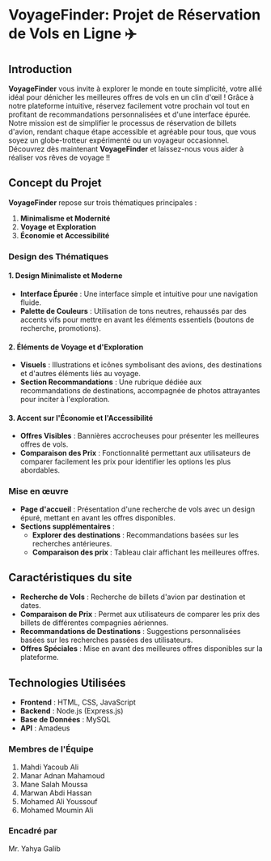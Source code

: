 # VoyageFinder: Projet de Réservation de Vols en Ligne ✈️

## Introduction

**VoyageFinder** vous invite à explorer le monde en toute simplicité, votre allié idéal pour dénicher les meilleures offres de vols en un clin d'œil ! Grâce à notre plateforme intuitive, réservez facilement votre prochain vol tout en profitant de recommandations personnalisées et d'une interface épurée. Notre mission est de simplifier le processus de réservation de billets d'avion, rendant chaque étape accessible et agréable pour tous, que vous soyez un globe-trotteur expérimenté ou un voyageur occasionnel. Découvrez dès maintenant **VoyageFinder** et laissez-nous vous aider à réaliser vos rêves de voyage !!

## Concept du Projet

**VoyageFinder** repose sur trois thématiques principales :

1. **Minimalisme et Modernité**
2. **Voyage et Exploration**
3. **Économie et Accessibilité**

### Design des Thématiques

#### 1. Design Minimaliste et Moderne

- **Interface Épurée** : Une interface simple et intuitive pour une navigation fluide.
- **Palette de Couleurs** : Utilisation de tons neutres, rehaussés par des accents vifs pour mettre en avant les éléments essentiels (boutons de recherche, promotions).

#### 2. Éléments de Voyage et d'Exploration

- **Visuels** : Illustrations et icônes symbolisant des avions, des destinations et d'autres éléments liés au voyage.
- **Section Recommandations** : Une rubrique dédiée aux recommandations de destinations, accompagnée de photos attrayantes pour inciter à l'exploration.

#### 3. Accent sur l'Économie et l'Accessibilité

- **Offres Visibles** : Bannières accrocheuses pour présenter les meilleures offres de vols.
- **Comparaison des Prix** : Fonctionnalité permettant aux utilisateurs de comparer facilement les prix pour identifier les options les plus abordables.

### Mise en œuvre

- **Page d'accueil** : Présentation d'une recherche de vols avec un design épuré, mettant en avant les offres disponibles.
- **Sections supplémentaires** :
  - **Explorer des destinations** : Recommandations basées sur les recherches antérieures.
  - **Comparaison des prix** : Tableau clair affichant les meilleures offres.

## Caractéristiques du site

- **Recherche de Vols** : Recherche de billets d'avion par destination et dates.
- **Comparaison de Prix** : Permet aux utilisateurs de comparer les prix des billets de différentes compagnies aériennes.
- **Recommandations de Destinations** : Suggestions personnalisées basées sur les recherches passées des utilisateurs.
- **Offres Spéciales** : Mise en avant des meilleures offres disponibles sur la plateforme.

## Technologies Utilisées

- **Frontend** : HTML, CSS, JavaScript
- **Backend** : Node.js (Express.js)
- **Base de Données** : MySQL
- **API** : Amadeus

### Membres de l'Équipe

1. Mahdi Yacoub Ali
2. Manar Adnan Mahamoud
3. Mane Salah Moussa
4. Marwan Abdi Hassan
5. Mohamed Ali Youssouf
6. Mohamed Moumin Ali

### Encadré par

Mr. Yahya Galib
